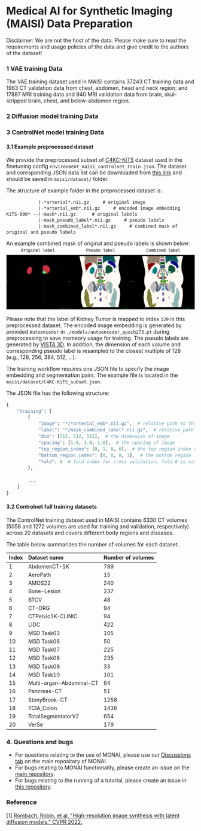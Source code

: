 # Medical AI for Synthetic Imaging (MAISI) Data Preparation

Disclaimer: We are not the host of the data. Please make sure to read the requirements and usage policies of the data and give credit to the authors of the dataset!

### 1 VAE training Data
The VAE training dataset used in MAISI contains 37243 CT training data and 1963 CT validation data from chest, abdomen, head and neck region; and 17887 MRI training data and 940 MRI validation data from brain, skul-stripped brain, chest, and below-abdomen region.

### 2 Diffusion model training Data


### 3 ControlNet model training Data

#### 3.1 Example preprocessed dataset

We provide the preprocessed subset of [C4KC-KiTS](https://www.cancerimagingarchive.net/collection/c4kc-kits/) dataset used in the finetuning config `environment_maisi_controlnet_train.json`. The dataset and coresponding JSON data list can be downloaded from [this link](https://drive.google.com/drive/folders/1iMStdYxcl26dEXgJEXOjkWvx-I2fYZ2u?usp=sharing) and should be saved in `maisi/dataset/` folder.

The structure of example folder in the preprocessed dataset is:
```
            |-*arterial*.nii.gz     # original image
            |-*arterial_emb*.nii.gz     # encoded image embedding
KiTS-000* --|-mask*.nii.gz      # original labels
            |-mask_pseudo_label*.nii.gz     # pseudo labels
            |-mask_combined_label*.nii.gz     # combined mask of original and pseudo labels

```
An example combined mask of original and pseudo labels is shown below:
![example_combined_mask](../figures/example_combined_mask.png)

Please note that the label of Kidney Tumor is mapped to index `129` in this preprocessed dataset. The encoded image embedding is generated by provided `Autoencoder` in `./models/autoencoder_epoch273.pt` during preprocessing to save memeory usage for training. The pseudo labels are generated by [VISTA 3D](https://github.com/Project-MONAI/VISTA). In addition, the dimension of each volume and corresponding pseudo label is resampled to the closest multiple of 128 (e.g., 128, 256, 384, 512, ...).

The training workflow requires one JSON file to specify the image embedding and segmentation pairs. The example file is located in the `maisi/dataset/C4KC-KiTS_subset.json`.

The JSON file has the following structure:
```python
{
    "training": [
        {
            "image": "*/*arterial_emb*.nii.gz",  # relative path to the image embedding file
            "label": "*/mask_combined_label*.nii.gz",  # relative path to the combined label file
            "dim": [512, 512, 512],  # the dimension of image
            "spacing": [1.0, 1.0, 1.0],  # the spacing of image
            "top_region_index": [0, 1, 0, 0],  # the top region index of the image
            "bottom_region_index": [0, 0, 0, 1],  # the bottom region index of the image
            "fold": 0  # fold index for cross validation, fold 0 is used for training
        },

        ...
    ]
}
```

#### 3.2 Controlnet full training datasets
The ControlNet training dataset used in MAISI contains 6330 CT volumes (5058 and 1272 volumes are used for training and validation, respectively) across 20 datasets and covers different body regions and diseases.

The table below summarizes the number of volumes for each dataset.

|Index| Dataset name|Number of volumes|
|:-----|:-----|:-----|
1 | AbdomenCT-1K | 789
2 | AeroPath | 15
3 | AMOS22 | 240
4 | Bone-Lesion	| 237
5 | BTCV | 48
6 | CT-ORG | 94
7 | CTPelvic1K-CLINIC | 94
8 | LIDC | 422
9 | MSD Task03 | 105
10 | MSD Task06 | 50
11 | MSD Task07 | 225
12 | MSD Task08 | 235
13 | MSD Task09 | 33
14 | MSD Task10 | 101
15 | Multi-organ-Abdominal-CT | 64
16 | Pancreas-CT | 51
17 | StonyBrook-CT | 1258
18 | TCIA_Colon | 1436
19 | TotalSegmentatorV2 | 654
20| VerSe | 179

### 4. Questions and bugs

- For questions relating to the use of MONAI, please use our [Discussions tab](https://github.com/Project-MONAI/MONAI/discussions) on the main repository of MONAI.
- For bugs relating to MONAI functionality, please create an issue on the [main repository](https://github.com/Project-MONAI/MONAI/issues).
- For bugs relating to the running of a tutorial, please create an issue in [this repository](https://github.com/Project-MONAI/Tutorials/issues).

### Reference
[1] [Rombach, Robin, et al. "High-resolution image synthesis with latent diffusion models." CVPR 2022.](https://openaccess.thecvf.com/content/CVPR2022/papers/Rombach_High-Resolution_Image_Synthesis_With_Latent_Diffusion_Models_CVPR_2022_paper.pdf)
